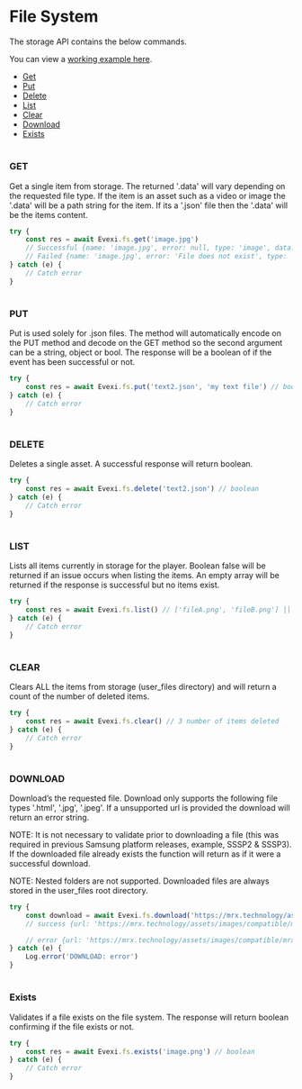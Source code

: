 # File System

The storage API contains the below commands.

You can view a [working example here](./src).

- [Get](#get)
- [Put](#put)
- [Delete](#delete)
- [List](#list)
- [Clear](#clear)
- [Download](#download)
- [Exists](#exists)

#

### GET

Get a single item from storage. The returned '.data' will vary depending on the requested file type. If the item is an asset such as a video or image the '.data' will be a path string for the item. If its a '.json' file then the '.data' will be the items content.
```typescript
try {
    const res = await Evexi.fs.get('image.jpg')
    // Successful {name: 'image.jpg', error: null, type: 'image', data: '/mtd_down/common/MrPlayer/user_files/image.jpg'}
    // Failed {name: 'image.jpg', error: 'File does not exist', type: 'image', data: null}
} catch (e) {
    // Catch error
}
```

#

### PUT
Put is used solely for .json files. The method will automatically encode on the PUT method and decode on the GET method so the second argument can be a string, object or bool. The response will be a boolean of if the event has been successful or not.
````typescript
try {
    const res = await Evexi.fs.put('text2.json', 'my text file') // boolean
} catch (e) {
    // Catch error
}
````

#

### DELETE
Deletes a single asset. A successful response will return boolean.
````typescript
try {
    const res = await Evexi.fs.delete('text2.json') // boolean
} catch (e) {
    // Catch error
}
````

#

### LIST
Lists all items currently in storage for the player.
Boolean false will be returned if an issue occurs when listing the items.
An empty array will be returned if the response is successful but no items exist.
````typescript
try {
    const res = await Evexi.fs.list() // ['fileA.png', 'fileB.png'] || false
} catch (e) {
    // Catch error
}
````

#

### CLEAR
Clears ALL the items from storage (user_files directory) and will return a count of the number of deleted items.
````typescript
try {
    const res = await Evexi.fs.clear() // 3 number of items deleted
} catch (e) {
    // Catch error
}
````

#

### DOWNLOAD
Download’s the requested file. Download only supports the following file types '.html', '.jpg', '.jpeg'. If a unsupported url is provided the download will return an error string.

NOTE: It is not necessary to validate prior to downloading a file (this was required in previous Samsung platform releases, example, SSSP2 & SSSP3). If the downloaded file already exists the function will return as if it were a successful download.

NOTE: Nested folders are not supported. Downloaded files are always stored in the user_files root directory.

````typescript
try {
    const download = await Evexi.fs.download('https://mrx.technology/assets/images/compatible/mrx.png')
    // success {url: 'https://mrx.technology/assets/images/compatible/mrx.png', data: '/mtd_down/common/MrPlayer/user_files/mrx.png', error: null}

    // error {url: 'https://mrx.technology/assets/images/compatible/mrx.png', data: null, error: 'file download failed'}
} catch (e) {
    Log.error('DOWNLOAD: error')
}
````

#

### Exists
Validates if a file exists on the file system. The response will return boolean confirming if the file exists or not.
````typescript
try {
    const res = await Evexi.fs.exists('image.png') // boolean
} catch (e) {
    // Catch error
}
````